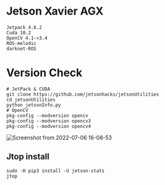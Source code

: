 # Jetson Xavier AGX
``` 
Jetpack 4.6.2
Cuda 10.2
OpenCV 4.1->3.4
ROS-melodic
darknet-ROS
```
# Version Check
```
# JetPack & CUDA
git clone https://github.com/jetsonhacks/jetsonUtilities
cd jetsonUtilities
python jetsonInfo.py
# OpenCV
pkg-config --modversion opencv
pkg-config --modversion opencv3
pkg-config --modversion opencv4

```
![Screenshot from 2022-07-06 16-08-53](https://user-images.githubusercontent.com/88171531/177490683-f1070dad-716c-449c-af0e-d1aae0ade746.png)

## Jtop install
```
sudo -H pip3 install -U jetson-stats
jtop
```

